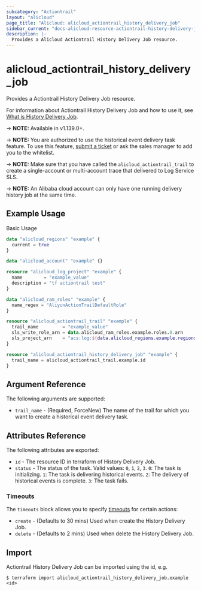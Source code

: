 ```yaml
---
subcategory: "Actiontrail"
layout: "alicloud"
page_title: "Alicloud: alicloud_actiontrail_history_delivery_job"
sidebar_current: "docs-alicloud-resource-actiontrail-history-delivery-job"
description: |-
  Provides a Alicloud Actiontrail History Delivery Job resource.
---
```


# alicloud\_actiontrail\_history\_delivery\_job

Provides a Actiontrail History Delivery Job resource.

For information about Actiontrail History Delivery Job and how to use it, see [What is History Delivery Job](https://www.alibabacloud.com/help/doc-detail/199999.htm).

-> **NOTE:** Available in v1.139.0+.

-> **NOTE:** You are authorized to use the historical event delivery task feature. To use this feature, [submit a ticket](https://workorder-intl.console.aliyun.com/?spm=a2c63.p38356.0.0.e29f552bb6odNZ#/ticket/createIndex) or ask the sales manager to add you to the whitelist.

-> **NOTE:** Make sure that you have called the `alicloud_actiontrail_trail` to create a single-account or multi-account trace that delivered to Log Service SLS.

-> **NOTE:** An Alibaba cloud account can only have one running delivery history job at the same time.



## Example Usage

Basic Usage

```terraform
data "alicloud_regions" "example" {
  current = true
}

data "alicloud_account" "example" {}

resource "alicloud_log_project" "example" {
  name        = "example_value"
  description = "tf actiontrail test"
}

data "alicloud_ram_roles" "example" {
  name_regex = "AliyunActionTrailDefaultRole"
}

resource "alicloud_actiontrail_trail" "example" {
  trail_name         = "example_value"
  sls_write_role_arn = data.alicloud_ram_roles.example.roles.0.arn
  sls_project_arn    = "acs:log:${data.alicloud_regions.example.regions.0.id}:${data.alicloud_account.example.id}:project/${alicloud_log_project.example.name}"
}

resource "alicloud_actiontrail_history_delivery_job" "example" {
  trail_name = alicloud_actiontrail_trail.example.id
}

```

## Argument Reference

The following arguments are supported:

* `trail_name` - (Required, ForceNew) The name of the trail for which you want to create a historical event delivery task.

## Attributes Reference

The following attributes are exported:

* `id` - The resource ID in terraform of History Delivery Job.
* `status` - The status of the task. Valid values: `0`, `1`, `2`, `3`. `0`: The task is initializing. `1`: The task is delivering historical events. `2`: The delivery of historical events is complete. `3`: The task fails.

### Timeouts

The `timeouts` block allows you to specify [timeouts](https://www.terraform.io/docs/configuration-0-11/resources.html#timeouts) for certain actions:

* `create` - (Defaults to 30 mins) Used when create the History Delivery Job.
* `delete` - (Defaults to 2 mins) Used when delete the History Delivery Job.

## Import

Actiontrail History Delivery Job can be imported using the id, e.g.

```
$ terraform import alicloud_actiontrail_history_delivery_job.example <id>
```
